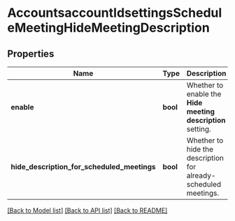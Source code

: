 # AccountsaccountIdsettingsScheduleMeetingHideMeetingDescription

## Properties
Name | Type | Description | Notes
------------ | ------------- | ------------- | -------------
**enable** | **bool** | Whether to enable the **Hide meeting description** setting. | [optional] 
**hide_description_for_scheduled_meetings** | **bool** | Whether to hide the description for already-scheduled meetings. | [optional] 

[[Back to Model list]](../README.md#documentation-for-models) [[Back to API list]](../README.md#documentation-for-api-endpoints) [[Back to README]](../README.md)

